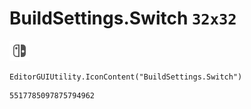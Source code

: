 # BuildSettings.Switch `32x32`
<img src="/img/BuildSettings.Switch.png" width=32 height=32>

``` CSharp
EditorGUIUtility.IconContent("BuildSettings.Switch")
```
```
5517785097875794962
```
